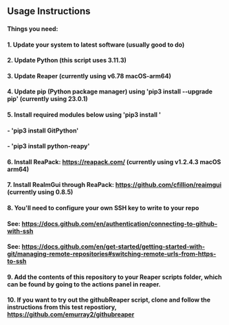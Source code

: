 
## Usage Instructions
#### Things you need:
#### 1. Update your system to latest software (usually good to do)
#### 2. Update Python (this script uses 3.11.3)
#### 3. Update Reaper (currently using v6.78 macOS-arm64)
#### 4. Update pip (Python package manager) using 'pip3 install --upgrade pip' (currently using 23.0.1)
#### 5. Install required modules below using 'pip3 install <required module>'
#### - 'pip3 install GitPython'
#### - 'pip3 install python-reapy'
#### 6. Install ReaPack: https://reapack.com/ (currently using v1.2.4.3 macOS arm64)
#### 7. Install ReaImGui through ReaPack: https://github.com/cfillion/reaimgui (currently using 0.8.5)
#### 8. You'll need to configure your own SSH key to write to your repo
#### See: https://docs.github.com/en/authentication/connecting-to-github-with-ssh
#### See: https://docs.github.com/en/get-started/getting-started-with-git/managing-remote-repositories#switching-remote-urls-from-https-to-ssh
#### 9. Add the contents of this repository to your Reaper scripts folder, which can be found by going to the actions panel in reaper.
#### 10. If you want to try out the githubReaper script, clone and follow the instructions from this test repostiory, https://github.com/emurray2/githubreaper
